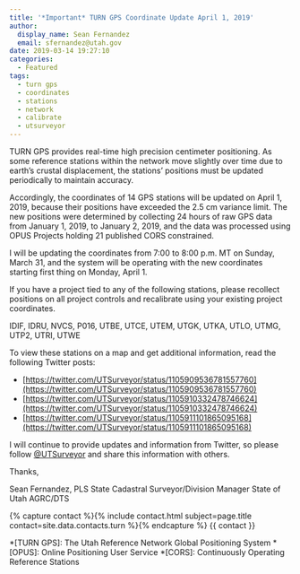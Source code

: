 ```yaml
---
title: '*Important* TURN GPS Coordinate Update April 1, 2019'
author:
  display_name: Sean Fernandez
  email: sfernandez@utah.gov
date: 2019-03-14 19:27:10
categories:
  - Featured
tags:
  - turn gps
  - coordinates
  - stations
  - network
  - calibrate
  - utsurveyor
---
```


TURN GPS provides real-time high precision centimeter positioning. As some reference stations within the network move slightly over time due to earth’s crustal displacement, the stations’ positions must be updated periodically to maintain accuracy.

Accordingly, the coordinates of 14 GPS stations will be updated on April 1, 2019, because their positions have exceeded the 2.5 cm variance limit. The new positions were determined by collecting 24 hours of raw GPS data from January 1, 2019, to January 2, 2019, and the data was processed using OPUS Projects holding 21 published CORS constrained.

I will be updating the coordinates from 7:00 to 8:00 p.m. MT on Sunday, March 31, and the system will be operating with the new coordinates starting first thing on Monday, April 1.

If you have a project tied to any of the following stations, please recollect positions on all project controls and recalibrate using your existing project coordinates.

IDIF, IDRU, NVCS, P016, UTBE, UTCE, UTEM, UTGK, UTKA, UTLO, UTMG, UTP2, UTRI, UTWE

To view these stations on a map and get additional information,  read the following Twitter posts:

- [https://twitter.com/UTSurveyor/status/1105909536781557760](https://twitter.com/UTSurveyor/status/1105909536781557760)
- [https://twitter.com/UTSurveyor/status/1105910332478746624](https://twitter.com/UTSurveyor/status/1105910332478746624)
- [https://twitter.com/UTSurveyor/status/1105911101865095168](https://twitter.com/UTSurveyor/status/1105911101865095168)

I will continue to provide updates and information from Twitter, so please follow [@UTSurveyor](https://twitter.com/UTSurveyor) and share this information with others.

Thanks,

Sean Fernandez, PLS
State Cadastral Surveyor/Division Manager
State of Utah AGRC/DTS

{% capture contact %}{% include contact.html subject=page.title contact=site.data.contacts.turn %}{% endcapture %}
{{ contact }}

*[TURN GPS]: The Utah Reference Network Global Positioning System
*[OPUS]: Online Positioning User Service
*[CORS]: Continuously Operating Reference Stations
